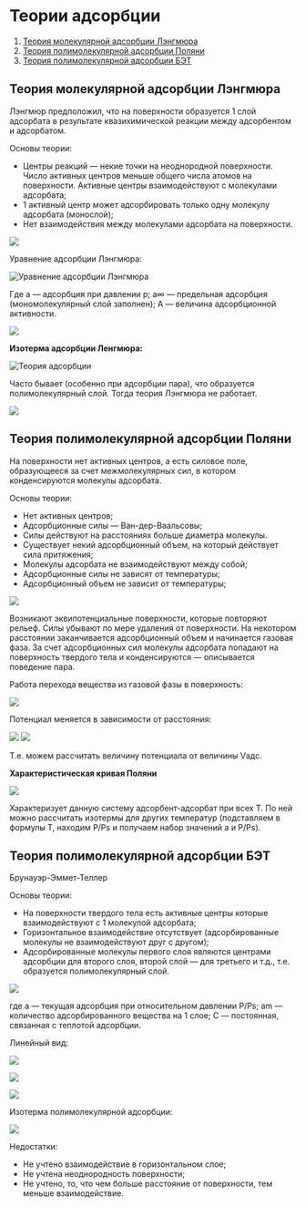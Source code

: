 # Теории адсорбции

1. [Теория молекулярной адсорбции Лэнгмюра](#teoriya-adsorbcii-lehngmyura)
2. [Теория полимолекулярной адсорбции Поляни](#teoriya-adsorbcii-polyani)
3. [Теория полимолекулярной адсорбции БЭТ](#teoriya-adsorbcii-bet)

## Теория молекулярной адсорбции Лэнгмюра

Лэнгмюр предположил, что на поверхности образуется 1 слой адсорбата в результате квазихимической реакции между адсорбентом и адсорбатом.

Основы теории:

* Центры реакций — некие точки на неоднородной поверхности. Число активных центров меньше общего числа атомов на поверхности. Активные центры взаимодействуют с молекулами адсорбата;
* 1 активный центр может адсорбировать только одну молекулу адсорбата (монослой);
* Нет взаимодействия между молекулами адсорбата на поверхности.

![](../images/kolh/teorii-adsorbcii/theory_clip_image001.png)

Уравнение адсорбции Лэнгмюра:

![Уравнение адсорбции Лэнгмюра](../images/kolh/teorii-adsorbcii/theory_clip_image001_0006.png)

Где а — адсорбция при давлении p; а∞ — предельная адсорбция (мономолекулярный слой заполнен); А — величина адсорбционной активности.

![](../images/kolh/teorii-adsorbcii/theory_clip_image001_0007.png)

**Изотерма адсорбции Ленгмюра:**

![Теория адсорбции](../images/kolh/teorii-adsorbcii/theory_clip_image001_0008.png)

Часто бывает (особенно при адсорбции пара), что образуется полимолекулярный слой. Тогда теория Лэнгмюра не работает.

![](../images/kolh/teorii-adsorbcii/theory_clip_image001_0009.png)

## Теория полимолекулярной адсорбции Поляни

На поверхности нет активных центров, а есть силовое поле, образующееся за счет межмолекулярных сил, в котором конденсируются молекулы адсорбата.

Основы теории:

* Нет активных центров;
* Адсорбционные силы — Ван-дер-Ваальсовы;
* Силы действуют на расстояниях больше диаметра молекулы.
* Существует некий адсорбционный объем, на который действует сила притяжения;
* Молекулы адсорбата не взаимодействуют между собой;
* Адсорбционные силы не зависят от температуры;
* Адсорбционный объем не зависит от температуры;

![](../images/kolh/teorii-adsorbcii/theory_clip_image001_0010.png)

Возникают эквипотенциальные поверхности, которые повторяют рельеф. Силы убывают по мере удаления от поверхности. На некотором расстоянии заканчивается адсорбционный объем и начинается газовая фаза. За счет адсорбционных сил молекулы адсорбата попадают на поверхность твердого тела и конденсируются — описывается поведение пара.

Работа перехода вещества из газовой фазы в поверхность:

![](../images/kolh/teorii-adsorbcii/theory_clip_image001_0011.png)

Потенциал меняется в зависимости от расстояния:

![](../images/kolh/teorii-adsorbcii/theory_clip_image001_0013.png) ![](../images/kolh/teorii-adsorbcii/theory_clip_image001_0015.png)

Т.е. можем рассчитать величину потенциала от величины Vадс.

**Характеристическая кривая Поляни**

![](../images/kolh/teorii-adsorbcii/theory_clip_image001_0018.png)

Характеризует данную систему адсорбент-адсорбат при всех Т. По ней можно рассчитать изотермы для других температур (подставляем в формулы Т, находим P/Ps и получаем набор значений а и P/Ps).

## Теория полимолекулярной адсорбции БЭТ

Брунауэр-Эммет-Теллер

Основы теории:

* На поверхности твердого тела есть активные центры которые взаимодействуют с 1 молекулой адсорбата;
* Горизонтальное взаимодействие отсутствует (адсорбированные молекулы не взаимодействуют друг с другом);
* Адсорбированные молекулы первого слоя являются центрами адсорбции для второго слоя, второй слой — для третьего и т.д., т.е. образуется полимолекулярный слой.

![](../images/kolh/teorii-adsorbcii/theory_clip_image001_0016.png)

где а — текущая адсорбция при относительном давлении P/Ps; аm — количество адсорбированного вещества на 1 слое; C — постоянная, связанная с теплотой адсорбции.

Линейный вид:

![](../images/kolh/teorii-adsorbcii/theory_clip_image001_0017.png)

![](../images/kolh/teorii-adsorbcii/theory_clip_image001_0020.png)

![](../images/kolh/teorii-adsorbcii/theory_clip_image001_0021.png)

Изотерма полимолекулярной адсорбции:

![](../images/kolh/teorii-adsorbcii/theory_clip_image001_0019.png)

Недостатки:

* Не учтено взаимодействие в горизонтальном слое;
* Не учтена неоднородность поверхности;
* Не учтено, то, что чем больше расстояние от поверхности, тем меньше взаимодействие.

